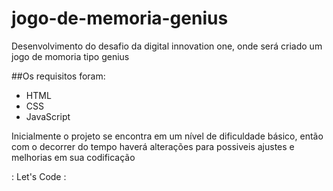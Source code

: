 # jogo-de-memoria-genius
Desenvolvimento do desafio da digital innovation one, onde será criado um jogo de momoria tipo genius

##Os requisitos foram:
* HTML
* CSS
* JavaScript

Inicialmente o projeto se encontra em um nível de dificuldade básico, então com o decorrer do tempo  haverá alterações para possiveis ajustes e melhorias em sua codificação

: Let's Code :
